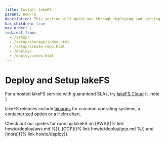 ```yaml
---
title: Install lakeFS
parent: How-To
description: This section will guide you through deploying and setting up a production lakeFS environment.
has_children: true
nav_order: 1
redirect_from:
  - /setup/
  - /setup/storage/index.html
  - /setup/create-repo.html
  - /deploy/
  - /deploy/index.html
---
```


# Deploy and Setup lakeFS

For a hosted lakeFS service with guaranteed SLAs, try [lakeFS Cloud](https://lakefs.cloud)
{: .note }

lakeFS releases include [binaries](https://github.com/treeverse/lakeFS/releases) for common operating systems, a [containerized option](https://hub.docker.com/r/treeverse/lakefs) or a [Helm chart](https://artifacthub.io/packages/helm/lakefs/lakefs).

Check out our guides for running lakeFS on [AWS]({% link howto/deploy/aws.md %}), [GCP]({% link howto/deploy/gcp.md %}) and [more]({% link howto/deploy}).
